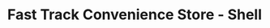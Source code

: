 ---
title: "Fast Track Convenience Store - Shell"
url: /lenoir/fast-track-convenience-store-shell/
shop: Lebensmittel
---